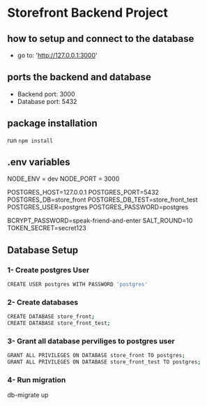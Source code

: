 # Storefront Backend Project


## how to setup and connect to the database
* go to: 'http://127.0.0.1:3000'

## ports the backend and database
* Backend port: 3000
* Database port: 5432

## package installation
run `npm install`

## .env variables
NODE_ENV = dev
NODE_PORT = 3000

POSTGRES_HOST=127.0.0.1
POSTGRES_PORT=5432
POSTGRES_DB=store_front
POSTGRES_DB_TEST=store_front_test
POSTGRES_USER=postgres
POSTGRES_PASSWORD=postgres

BCRYPT_PASSWORD=speak-friend-and-enter
SALT_ROUND=10
TOKEN_SECRET=secret123


## Database Setup

### 1- Create postgres User
```sh
CREATE USER postgres WITH PASSWORD 'postgres'
```


### 2- Create databases
```sh
CREATE DATABASE store_front;
CREATE DATABASE store_front_test;
```

### 3- Grant all database perviliges to postgres user
```sh
GRANT ALL PRIVILEGES ON DATABASE store_front TO postgres;
GRANT ALL PRIVILEGES ON DATABASE store_front_test TO postgres;
```

### 4- Run migration
db-migrate up